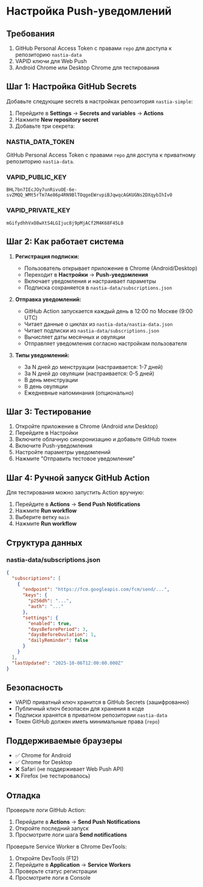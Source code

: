# Настройка Push-уведомлений

## Требования

1. GitHub Personal Access Token с правами `repo` для доступа к репозиторию `nastia-data`
2. VAPID ключи для Web Push
3. Android Chrome или Desktop Chrome для тестирования

## Шаг 1: Настройка GitHub Secrets

Добавьте следующие secrets в настройках репозитория `nastia-simple`:

1. Перейдите в **Settings** → **Secrets and variables** → **Actions**
2. Нажмите **New repository secret**
3. Добавьте три секрета:

### NASTIA_DATA_TOKEN
GitHub Personal Access Token с правами `repo` для доступа к приватному репозиторию `nastia-data`.

### VAPID_PUBLIC_KEY
```
BHL7bn7IEcJOy7unRivuOE-6e-svZMQQ_WMt5rTm7Ae86p4RN9BlTOqgeEWrvpiBJqwqcAGKUGNs2DXqybIhIv0
```

### VAPID_PRIVATE_KEY
```
mGifydhhVxO8wXtS4LGIjuc8j9pMjACf2M4K68F45L0
```

## Шаг 2: Как работает система

1. **Регистрация подписки:**
   - Пользователь открывает приложение в Chrome (Android/Desktop)
   - Переходит в **Настройки** → **Push-уведомления**
   - Включает уведомления и настраивает параметры
   - Подписка сохраняется в `nastia-data/subscriptions.json`

2. **Отправка уведомлений:**
   - GitHub Action запускается каждый день в 12:00 по Москве (9:00 UTC)
   - Читает данные о циклах из `nastia-data/nastia-data.json`
   - Читает подписки из `nastia-data/subscriptions.json`
   - Вычисляет даты месячных и овуляции
   - Отправляет уведомления согласно настройкам пользователя

3. **Типы уведомлений:**
   - За N дней до менструации (настраивается: 1-7 дней)
   - За N дней до овуляции (настраивается: 0-5 дней)
   - В день менструации
   - В день овуляции
   - Ежедневные напоминания (опционально)

## Шаг 3: Тестирование

1. Откройте приложение в Chrome (Android или Desktop)
2. Перейдите в Настройки
3. Включите облачную синхронизацию и добавьте GitHub токен
4. Включите Push-уведомления
5. Настройте параметры уведомлений
6. Нажмите "Отправить тестовое уведомление"

## Шаг 4: Ручной запуск GitHub Action

Для тестирования можно запустить Action вручную:

1. Перейдите в **Actions** → **Send Push Notifications**
2. Нажмите **Run workflow**
3. Выберите ветку `main`
4. Нажмите **Run workflow**

## Структура данных

### nastia-data/subscriptions.json
```json
{
  "subscriptions": [
    {
      "endpoint": "https://fcm.googleapis.com/fcm/send/...",
      "keys": {
        "p256dh": "...",
        "auth": "..."
      },
      "settings": {
        "enabled": true,
        "daysBeforePeriod": 3,
        "daysBeforeOvulation": 1,
        "dailyReminder": false
      }
    }
  ],
  "lastUpdated": "2025-10-06T12:00:00.000Z"
}
```

## Безопасность

- VAPID приватный ключ хранится в GitHub Secrets (зашифрованно)
- Публичный ключ безопасен для хранения в коде
- Подписки хранятся в приватном репозитории `nastia-data`
- Токен GitHub должен иметь минимальные права (`repo`)

## Поддерживаемые браузеры

- ✅ Chrome for Android
- ✅ Chrome for Desktop
- ❌ Safari (не поддерживает Web Push API)
- ❌ Firefox (не тестировалось)

## Отладка

Проверьте логи GitHub Action:
1. Перейдите в **Actions** → **Send Push Notifications**
2. Откройте последний запуск
3. Просмотрите логи шага **Send notifications**

Проверьте Service Worker в Chrome DevTools:
1. Откройте DevTools (F12)
2. Перейдите в **Application** → **Service Workers**
3. Проверьте статус регистрации
4. Просмотрите логи в Console
